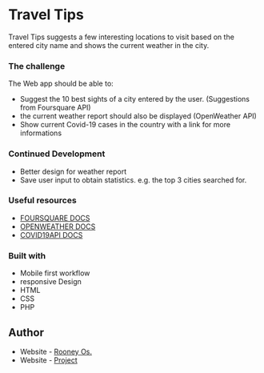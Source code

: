 # Travel Tips

Travel Tips suggests a few interesting locations to visit based on the entered city name and shows the current weather in the city. 

### The challenge 

The Web app should be able to:
- Suggest the 10 best sights of a city entered by the user. (Suggestions from Foursquare API)
- the current weather report should also be displayed (OpenWeather API)
- Show current Covid-19 cases in the country with a link for more informations

### Continued Development

- Better design for weather report
- Save user input to obtain statistics. e.g. the top 3 cities searched for.

### Useful resources

- [FOURSQUARE DOCS](https://developer.foursquare.com/docs/)
- [OPENWEATHER DOCS](https://openweathermap.org/api)
- [COVID19API DOCS](https://documenter.getpostman.com/view/10808728/SzS8rjbc)

### Built with

- Mobile first workflow
- responsive Design
- HTML
- CSS
- PHP

## Author

- Website - [Rooney Os.](https://www.ronios.de)
- Website - [Project](https://travel.ronios.de)
